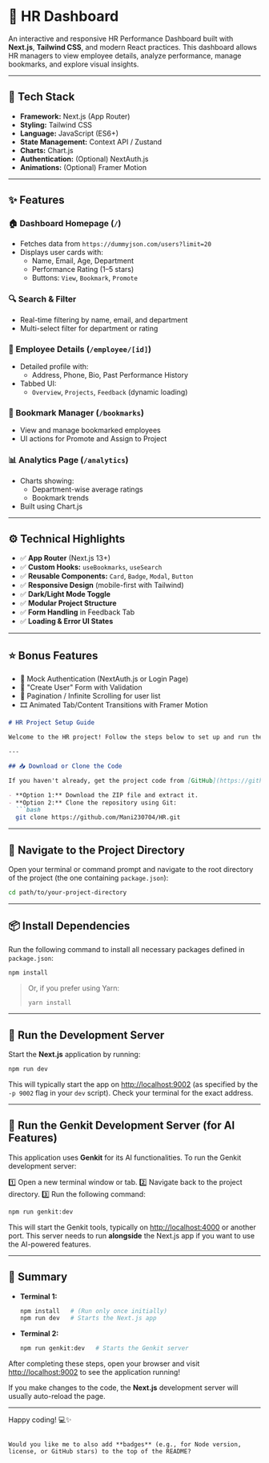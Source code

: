 # 💼 HR Dashboard 

An interactive and responsive HR Performance Dashboard built with **Next.js**, **Tailwind CSS**, and modern React practices. This dashboard allows HR managers to view employee details, analyze performance, manage bookmarks, and explore visual insights.

---

## 🔧 Tech Stack

- **Framework:** Next.js (App Router)
- **Styling:** Tailwind CSS
- **Language:** JavaScript (ES6+)
- **State Management:** Context API / Zustand
- **Charts:** Chart.js
- **Authentication:** (Optional) NextAuth.js
- **Animations:** (Optional) Framer Motion

---

## ✨ Features

### 🏠 Dashboard Homepage (`/`)

- Fetches data from `https://dummyjson.com/users?limit=20`
- Displays user cards with:
  - Name, Email, Age, Department
  - Performance Rating (1–5 stars)
  - Buttons: `View`, `Bookmark`, `Promote`

### 🔍 Search & Filter

- Real-time filtering by name, email, and department
- Multi-select filter for department or rating

### 👤 Employee Details (`/employee/[id]`)

- Detailed profile with:
  - Address, Phone, Bio, Past Performance History
- Tabbed UI:
  - `Overview`, `Projects`, `Feedback` (dynamic loading)

### 📌 Bookmark Manager (`/bookmarks`)

- View and manage bookmarked employees
- UI actions for Promote and Assign to Project

### 📊 Analytics Page (`/analytics`)

- Charts showing:
  - Department-wise average ratings
  - Bookmark trends
- Built using Chart.js

---

## ⚙️ Technical Highlights

- ✅ **App Router** (Next.js 13+)
- ✅ **Custom Hooks:** `useBookmarks`, `useSearch`
- ✅ **Reusable Components:** `Card`, `Badge`, `Modal`, `Button`
- ✅ **Responsive Design** (mobile-first with Tailwind)
- ✅ **Dark/Light Mode Toggle**
- ✅ **Modular Project Structure**
- ✅ **Form Handling** in Feedback Tab
- ✅ **Loading & Error UI States**

---

## ⭐ Bonus Features

- 🔐 Mock Authentication (NextAuth.js or Login Page)
- 📝 "Create User" Form with Validation
- 📄 Pagination / Infinite Scrolling for user list
- 🎞️ Animated Tab/Content Transitions with Framer Motion


````markdown
# HR Project Setup Guide

Welcome to the HR project! Follow the steps below to set up and run the project on your local machine.

---

## 📥 Download or Clone the Code

If you haven't already, get the project code from [GitHub](https://github.com/Mani230704/HR):

- **Option 1:** Download the ZIP file and extract it.
- **Option 2:** Clone the repository using Git:
  ```bash
  git clone https://github.com/Mani230704/HR.git
````

---

## 📂 Navigate to the Project Directory

Open your terminal or command prompt and navigate to the root directory of the project (the one containing `package.json`):

```bash
cd path/to/your-project-directory
```

---

## 📦 Install Dependencies

Run the following command to install all necessary packages defined in `package.json`:

```bash
npm install
```

> Or, if you prefer using Yarn:
>
> ```bash
> yarn install
> ```

---

## 🚀 Run the Development Server

Start the **Next.js** application by running:

```bash
npm run dev
```

This will typically start the app on [http://localhost:9002](http://localhost:9002) (as specified by the `-p 9002` flag in your `dev` script).
Check your terminal for the exact address.

---

## 🧠 Run the Genkit Development Server (for AI Features)

This application uses **Genkit** for its AI functionalities. To run the Genkit development server:

1️⃣ Open a new terminal window or tab.
2️⃣ Navigate back to the project directory.
3️⃣ Run the following command:

```bash
npm run genkit:dev
```

This will start the Genkit tools, typically on [http://localhost:4000](http://localhost:4000) or another port.
This server needs to run **alongside** the Next.js app if you want to use the AI-powered features.

---

## 📝 Summary

* **Terminal 1:**

  ```bash
  npm install   # (Run only once initially)
  npm run dev   # Starts the Next.js app
  ```
* **Terminal 2:**

  ```bash
  npm run genkit:dev   # Starts the Genkit server
  ```

After completing these steps, open your browser and visit [http://localhost:9002](http://localhost:9002) to see the application running!

If you make changes to the code, the **Next.js** development server will usually auto-reload the page.

---

Happy coding! 💻✨

```

Would you like me to also add **badges** (e.g., for Node version, license, or GitHub stars) to the top of the README?
```


